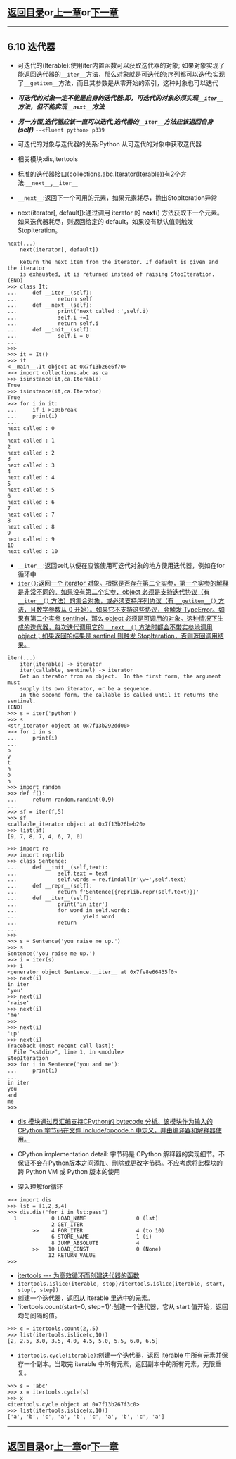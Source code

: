 ## [返回目录][catalogue]or[上一章][pre_chap]or[下一章][next_chap]
-----------------------------------------------------------------------------------

## 6.10 迭代器

+ 可迭代的(Iterable):使用iter内置函数可以获取迭代器的对象; 如果对象实现了能返回迭代器的`__iter__`方法，那么对象就是可迭代的;序列都可以迭代;实现了`__getitem__`方法，而且其参数是从零开始的索引，这种对象也可以迭代
+ ***可迭代的对象一定不能是自身的迭代器:即，可迭代的对象必须实现`__iter__`方法，但不能实现`__next__`方法***

+ ***另一方面,迭代器应该一直可以迭代,迭代器的`__iter__`方法应该返回自身(self)***  `--<fluent python> p339`

+ 可迭代的对象与迭代器的关系:Python 从可迭代的对象中获取迭代器

+ 相关模块:dis,itertools
+ 标准的迭代器接口(collections.abc.Iterator(Iterable))有2个方法:`__next__`,`__iter__`
+ `__next__`:返回下一个可用的元素，如果元素耗尽，抛出StopIteration异常
+ next(iterator[, default]):通过调用 iterator 的 __next__() 方法获取下一个元素。如果迭代器耗尽，则返回给定的 default，如果没有默认值则触发 StopIteration。



```doctest
next(...)
    next(iterator[, default])
    
    Return the next item from the iterator. If default is given and the iterator
    is exhausted, it is returned instead of raising StopIteration.
(END)
>>> class It:
...     def __iter__(self):
...             return self
...     def __next__(self):
...             print('next called :',self.i)
...             self.i +=1
...             return self.i
...     def __init__(self):
...             self.i = 0
... 
>>> 
>>> it = It()
>>> it
<__main__.It object at 0x7f13b26e6f70>
>>> import collections.abc as ca
>>> isinstance(it,ca.Iterable)
True
>>> isinstance(it,ca.Iterator)
True
>>> for i in it:
...     if i >10:break
...     print(i)
... 
next called : 0
1
next called : 1
2
next called : 2
3
next called : 3
4
next called : 4
5
next called : 5
6
next called : 6
7
next called : 7
8
next called : 8
9
next called : 9
10
next called : 10
```


+ `__iter__`:返回self,以便在应该使用可迭代对象的地方使用迭代器，例如在for循环中
+ [`iter()`:返回一个 iterator 对象。根据是否存在第二个实参，第一个实参的解释是非常不同的。如果没有第二个实参，object 必须是支持迭代协议（有 `__iter__()` 方法）的集合对象，或必须支持序列协议（有 `__getitem__()` 方法，且数字参数从 0 开始）。如果它不支持这些协议，会触发 TypeError。如果有第二个实参 sentinel，那么 object 必须是可调用的对象。这种情况下生成的迭代器，每次迭代调用它的 `__next__()` 方法时都会不带实参地调用 object；如果返回的结果是 sentinel 则触发 StopIteration，否则返回调用结果。](https://docs.python.org/zh-cn/3/library/functions.html#iter)

```doctest
iter(...)
    iter(iterable) -> iterator
    iter(callable, sentinel) -> iterator 
    Get an iterator from an object.  In the first form, the argument must
    supply its own iterator, or be a sequence.
    In the second form, the callable is called until it returns the sentinel.
(END)
>>> s = iter('python')
>>> s 
<str_iterator object at 0x7f13b292dd00>  
>>> for i in s:
...     print(i)
...
p 
y
t
h
o
n 
>>> import random
>>> def f():
...     return random.randint(0,9)
... 
>>> sf = iter(f,5)
>>> sf
<callable_iterator object at 0x7f13b26beb20>
>>> list(sf)
[9, 7, 8, 7, 4, 6, 7, 0]
```


```doctest
>>> import re
>>> import reprlib
>>> class Sentence:
...     def __init__(self,text):
...             self.text = text
...             self.words = re.findall(r'\w+',self.text)
...     def __repr__(self):
...             return f'Sentence({reprlib.repr(self.text)})'
...     def __iter__(self):
...             print('in iter')
...             for word in self.words:
...                     yield word
...             return 
... 
>>> 
>>> s = Sentence('you raise me up.')
>>> s
Sentence('you raise me up.')
>>> i = iter(s)
>>> i
<generator object Sentence.__iter__ at 0x7fe8e66435f0>
>>> next(i)
in iter
'you'
>>> next(i)
'raise'
>>> next(i)
'me'
>>> 
>>> next(i)
'up'
>>> next(i)
Traceback (most recent call last):
  File "<stdin>", line 1, in <module>
StopIteration
>>> for i in Sentence('you and me'):
...     print(i)
... 
in iter
you
and
me
>>> 
```


+ [dis 模块通过反汇编支持CPython的 bytecode 分析。该模块作为输入的 CPython 字节码在文件 Include/opcode.h 中定义，并由编译器和解释器使用。](https://docs.python.org/zh-cn/3/library/dis.html)

+ CPython implementation detail: 字节码是 CPython 解释器的实现细节。不保证不会在Python版本之间添加、删除或更改字节码。不应考虑将此模块的跨 Python VM 或 Python 版本的使用
+ 深入理解for循环

```doctest
>>> import dis
>>> lst = [1,2,3,4]
>>> dis.dis("for i in lst:pass")
  1           0 LOAD_NAME                0 (lst)
              2 GET_ITER
        >>    4 FOR_ITER                 4 (to 10)
              6 STORE_NAME               1 (i)
              8 JUMP_ABSOLUTE            4
        >>   10 LOAD_CONST               0 (None)
             12 RETURN_VALUE
>>> 
```
+ [itertools --- 为高效循环而创建迭代器的函数](https://docs.python.org/zh-cn/3/library/itertools.html)
+ `itertools.islice(iterable, stop)/itertools.islice(iterable, start, stop[, step])`
+ 创建一个迭代器，返回从 iterable 里选中的元素。
+ `itertools.count(start=0, step=1)':创建一个迭代器，它从 start 值开始，返回均匀间隔的值。

```doctest
>>> c = itertools.count(2,.5)
>>> list(itertools.islice(c,10))
[2, 2.5, 3.0, 3.5, 4.0, 4.5, 5.0, 5.5, 6.0, 6.5]
```

+ `itertools.cycle(iterable)`:创建一个迭代器，返回 iterable 中所有元素并保存一个副本。当取完 iterable 中所有元素，返回副本中的所有元素。无限重复。


```doctest
>>> s = 'abc'
>>> x = itertools.cycle(s)
>>> x
<itertools.cycle object at 0x7f13b267f3c0>
>>> list(itertools.islice(x,10))
['a', 'b', 'c', 'a', 'b', 'c', 'a', 'b', 'c', 'a']
```



-----------------------------------------------------------------------------------
## [返回目录][catalogue]or[上一章][pre_chap]or[下一章][next_chap]
[catalogue]: ../2021-01-21-chap6.md
[pre_chap]: chap6_9_construction_method.md
[next_chap]: chap6_11_generator.md

